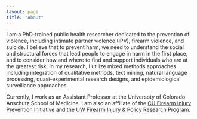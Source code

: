 ```yaml
---
layout: page
title: "About"
---
```


I am a PhD-trained public health researcher dedicated to the prevention of violence, including intimate partner violence (IPV), firearm violence, and suicide. I believe that to prevent harm, we need to understand the social and structural forces that lead people to engage in harm in the first place, and to consider how and where to find and support individuals who are at the greatest risk. In my research, I utilize mixed methods approaches including integration of qualitative methods, text mining, natural language processing, quasi-experimental research designs, and epidemiological surveillance approaches.

Currently, I work as an Assistant Professor at the Universoty of Colorado Anschutz School of Medicine. I am also an affiliate of the [CU Firearm Injury Prevention Initiative](https://medschool.cuanschutz.edu/emergency-medicine/major-programs/firearm-injury-prevention-initiative) and the [UW Firearm Injury & Policy Research Program](https://sph.washington.edu/public-health-research/FIPRP).

